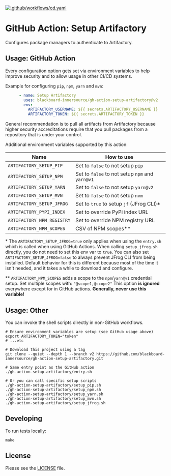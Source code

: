 [![.github/workflows/cd.yaml](https://github.com/blackboard-innersource/gh-action-setup-artifactory/actions/workflows/cd.yaml/badge.svg)](https://github.com/blackboard-innersource/gh-action-setup-artifactory/actions/workflows/cd.yaml)

# GitHub Action: Setup Artifactory

Configures package managers to authenticate to Artifactory.

## Usage: GitHub Action

Every configuration option gets set via environment variables to help improve security and
to allow usage in other CI/CD systems.

Example for configuring `pip`, `npm`, `yarn` and `mvn`:

```yaml
      - name: Setup Artifactory
        uses: blackboard-innersource/gh-action-setup-artifactory@v2
        env:
          ARTIFACTORY_USERNAME: ${{ secrets.ARTIFACTORY_USERNAME }}
          ARTIFACTORY_TOKEN: ${{ secrets.ARTIFACTORY_TOKEN }}
```

General recommendation is to pull all artifacts from Artifactory because higher security
accreditations require that you pull packages from a repository that is under your
control.

Additional environment variables supported by this action:

| Name                       | How to use                                      |
|----------------------------|-------------------------------------------------|
| `ARTIFACTORY_SETUP_PIP`    | Set to `false` to not setup `pip`               |
| `ARTIFACTORY_SETUP_NPM`    | Set to `false` to not setup `npm` and `yarn@v1` |
| `ARTIFACTORY_SETUP_YARN`   | Set to `false` to not setup `yarn@v2`           |
| `ARTIFACTORY_SETUP_MVN`    | Set to `false` to not setup `nvm`               |
| `ARTIFACTORY_SETUP_JFROG`  | Set to `true` to setup `jf` (JFrog CLI)*        |
| `ARTIFACTORY_PYPI_INDEX`   | Set to override PyPi index URL                  |
| `ARTIFACTORY_NPM_REGISTRY` | Set to override NPM registry URL                |
| `ARTIFACTORY_NPM_SCOPES`   | CSV of NPM scopes**                             |

&ast; The `ARTIFACTORY_SETUP_JFROG=true` only applies when using the `entry.sh` which is
called when using GitHub Actions. When calling `setup_jfrog.sh` directly, you do not need
to set this env var to `true`. You can also set `ARTIFACTORY_SETUP_JFROG=false` to always
prevent JFrog CLI from being installed. Default behavior for this is different because
most of the time it isn't needed, and it takes a while to download and configure.

&ast;&ast; `ARTIFACTORY_NPM_SCOPES` adds a scope to the `npm`/`yarn@v1` credential setup.
Set multiple scopes with: `"@scope1,@scope2"` This option **is ignored** everywhere except
for in GitHub actions. **Generally, never use this variable!**

## Usage: Other

You can invoke the shell scripts directly in non-GitHub workflows.

```shell
# Ensure environment variables are setup (see GitHub usage above)
export ARTIFACTORY_TOKEN="token"
# ...etc

# Download this project using a tag
git clone --quiet --depth 1 --branch v2 https://github.com/blackboard-innersource/gh-action-setup-artifactory.git

# Same entry point as the GitHub action 
./gh-action-setup-artifactory/entry.sh

# Or you can call specific setup scripts 
./gh-action-setup-artifactory/setup_pip.sh
./gh-action-setup-artifactory/setup_npm.sh
./gh-action-setup-artifactory/setup_yarn.sh
./gh-action-setup-artifactory/setup_mvn.sh
./gh-action-setup-artifactory/setup_jfrog.sh
```

## Developing

To run tests locally:

```shell script
make
```

## License

Please see the [LICENSE](LICENSE) file.
